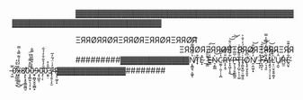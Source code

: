 ⠀⠀⠀⠀⠀⠀⠀⠀⠀⠀⠀▓▓▓▓▓▓▓▓▓▓▓▓▓▓▓▓▓▓▓▓▓▓▓▓▓▓▓▓▓▓▓▓▓▓▓▓▓▓▓▓▓▓▓▓▓▓▓▓▓▓▓▓▓▓▓▓▓▓▓▓▓▓▓▓







⠀⠀⠀⠀⠀⠀⠀⠀⠀⠀⠀ΞЯЯØЯЯØЯΞЯЯØЯΞЯЯØЯΞЯЯØЯ ⠀⠀⠀⠀⠀⠀⠀⠀⠀⠀⠀⠀⠀⠀⠀⠀⠀⠀⠀⠀⠀⠀⠀⠀⠀⠀⠀⠀⠀ΞЯЯØЯΞЯЯØЯΞЯЯØЯΞЯЯЯΞЯЯ
⠀⠀⠀⠀⠀⠀⠀⠀⠀⠀⠀#########▓▓▓▓▓▓▓▓▓▓▓▓Ņ̸̝̻̱͉͕͖̱̔̂́̈́̿̇̏̇͘͠ͅT̷̟͒E̷͙̽_̷͔̳͌̏̇̓̕E̶͇̾̈́͋̀̈͠N̷̠̗̳̲̍͝C̴̫̰̹̣͈̦̦͎̪̔̆̌͝Ȓ̶̨̙͙̮̈́̏̕͝͠Y̵̞͓͖͕̝̯͋͊͑̈́̽̈͋͜͝͠͝Ṗ̶̱̹̖̘̩̬̲͚̺̯̅̈̇̓T̶̡̘̗̺̹͕̩̠͚̑̎͊͋͛̍I̵̡͚̮̘̲̠̠͚͈͈͑͗͂͛̎̈́̓͑̐͐Ǫ̸̧̠̮̗̥̱͙̈͆̆͘͠N̸̯̣̼͖̦̟̓̊̓͋̐̕͝_̴̟̦͕̈́F̶̛͉̪̬͔͆̈́̀̐̃̎͘͝͝A̸̜͉̘͈͌̀̿͛̒̈̿̾̿Ȋ̷̧̭͓̣̘̠̦̝͕̠̒̂͆̽̐͝Ļ̴̹̤̫̩̬͍̯̰̝́͊͊̕͘͝Ȗ̸̘̯̬͑̀R̵̺̫̽Ḙ̴̮͋͒́͗̓͊̎̕ͅ ̶̘͖̿0̷̛͙̯̲̰̼̣̘̮̓͆̀̆̒͜x̶̧̢̠̼͚̤̄͗̈́̽̉͌̿̔̿͘͜8̸̛͕̙̙̝̭̭̳̰̻̮0̵̧̧̻̫̦͉̘̠͙̿̋̽͌́̍̌̈0̵̼̟̼̻̘̬̬͚̻̟̃̾̇͒͌̐̽̿̐9̵̧͉̪̭̜͘0̴̡̛̗̣͂̑̓̔͋̐̓̉͋ͅ0̷̮͍̣͊̎̍̽3̸̡̧̱̠̖͓̫̊̒͑̈́̃̓̅4̴̨̗̹͖̗̝̄▓▓▓▓▓▓▓▓▓▓▓▓########

<br/>

